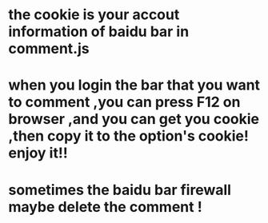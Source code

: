 # the cookie is your accout information of baidu bar in comment.js
# when you login the bar that you want to comment ,you can press F12 on browser ,and you can get you cookie ,then copy it to the option's cookie! enjoy it!!
# sometimes the baidu bar firewall maybe delete the comment !
